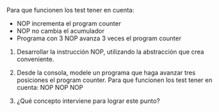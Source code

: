 Para que funcionen los test tener en cuenta:
* NOP incrementa el program counter
* NOP no cambia el acumulador
* Programa con 3 NOP avanza 3 veces el program counter

1. Desarrollar la instrucción NOP, utilizando la abstracción que crea conveniente.

2. Desde la consola, modele un programa que haga avanzar tres posiciones el program counter.
Para que funcionen los test tener en cuenta:
NOP 
NOP 
NOP

3. ¿Qué concepto interviene para lograr este punto?
